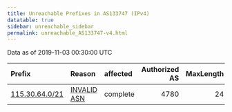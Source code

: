 ```yaml
---
title: Unreachable Prefixes in AS133747 (IPv4)
datatable: true
sidebar: unreachable_sidebar
permalink: unreachable_AS133747-v4.html
---
```


Data as of 2019-11-03 00:30:00 UTC


<div class="datatable-begin"></div>

| Prefix                                                 | Reason                                                                                                 | affected   |   Authorized AS |   MaxLength | Anchor                                       |   unreachable /24s |
|:-------------------------------------------------------|:-------------------------------------------------------------------------------------------------------|:-----------|----------------:|------------:|:---------------------------------------------|-------------------:|
| [115.30.64.0/21](https://stat.ripe.net/115.30.64.0/21) | [INVALID ASN](https://rpki-validator.ripe.net/announcement-preview?asn=AS133747&prefix=115.30.64.0/21) | complete   |            4780 |          24 | [APNIC](unreachable_APNIC_RPKI_Root-v4.html) |                  8 |

<div class="datatable-end"></div>